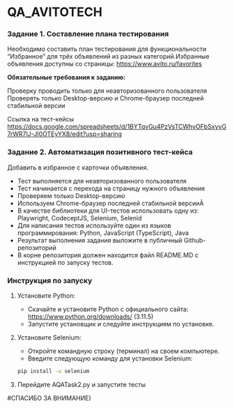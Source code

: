 # QA_AVITOTECH

### Задание 1. Составление плана тестирования

Необходимо составить план тестирования для функциональности “Избранное” для трёх объявлений из разных категорий.Избранные объявления доступны со страницы: https://www.avito.ru/favorites

**Обязательные требования к заданию:**

Проверку проводить только для неавторизованного пользователя
Проверять только Desktop-версию и Chrome-браузер последней стабильной версии


Ссылка на тест-кейсы
https://docs.google.com/spreadsheets/d/1BYTqvGu4PzVsTCWhyOFbSxyyG7rWR7lJ-JI0OTEyYX8/edit?usp=sharing

### Задание 2. Автоматизация позитивного тест-кейса

Добавить в избранное с карточки объявления.

- Тест выполняется для неавторизованного пользователя
- Тест начинается с перехода на страницу нужного объявления
- Проверяем только Desktop-версию
- Используем Chrome-браузер последней стабильной версииÃ
- В качестве библиотеки для UI-тестов использовать одну из:
Playwright, CodeceptJS, Selenium, Selenid
- Для написания тестов используйте один из языков
программирования: Python, JavaScript (TypeScript), Java
- Результат выполнения задания выложите в публичный
Github-репозиторий
- В корне репозитория должен находится файл README.MD
с инструкцией по запуску тестов.

### Инструкция по запуску

1. Установите Python: 
   - Скачайте и установите Python с официального сайта: https://www.python.org/downloads/ (3.11.5)
   - Запустите установщик и следуйте инструкциям по установке.

2. Установите Selenium:
   - Откройте командную строку (терминал) на своем компьютере.
   - Введите следующую команду для установки Selenium:
    ```sh
    pip install -u selenium
    ```


4. Перейдите AQATask2.py и запустите тесты

#СПАСИБО ЗА ВНИМАНИЕ)
 
